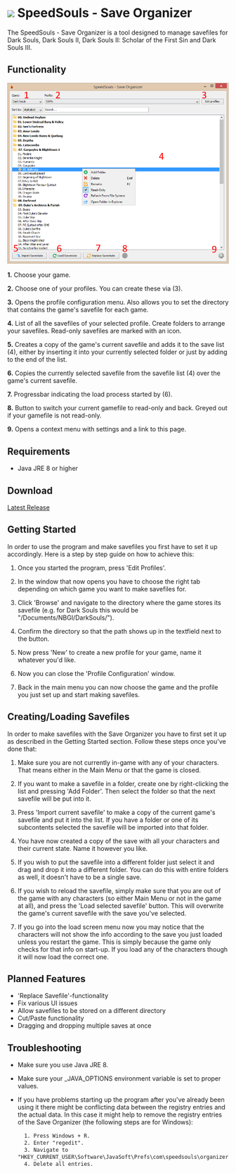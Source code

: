 # <img src="https://github.com/Kahmul/SpeedSouls-Save-Organizer/blob/master/src/com/speedsouls/organizer/resources/SpeedSoulsIcon.png"/> SpeedSouls - Save Organizer

The SpeedSouls - Save Organizer is a tool designed to manage savefiles for Dark Souls, Dark Souls II, Dark Souls II: Scholar of the First Sin and Dark Souls III. 

## Functionality

<p align="center">
    <img src="https://github.com/Kahmul/SpeedSouls-Save-Organizer/blob/master/docs/images/SaveOrganizerFeatures.png"/>
</p>

**1.** Choose your game.

**2.** Choose one of your profiles. You can create these via (3).

**3.** Opens the profile configuration menu. Also allows you to set the directory that contains the game's savefile for each game.

**4.** List of all the savefiles of your selected profile. Create folders to arrange your savefiles. Read-only savefiles are marked with an icon.

**5.** Creates a copy of the game's current savefile and adds it to the save list (4), either by inserting it into your currently selected folder or just by adding to the end of the list.

**6.** Copies the currently selected savefile from the savefile list (4) over the game's current savefile.

**7.** Progressbar indicating the load process started by (6).

**8.** Button to switch your current gamefile to read-only and back. Greyed out if your gamefile is not read-only.

**9.** Opens a context menu with settings and a link to this page.

## Requirements

- Java JRE 8 or higher

## Download

[Latest Release](https://github.com/Kahmul/SpeedSouls-Save-Organizer/releases)


## Getting Started

In order to use the program and make savefiles you first have to set it up accordingly. Here is a step by step guide on how to achieve this:

1. Once you started the program, press 'Edit Profiles'.

2. In the window that now opens you have to choose the right tab depending on which game you want to make savefiles for.

3. Click 'Browse' and navigate to the directory where the game stores its savefile (e.g. for Dark Souls this would be "<User>/Documents/NBGI/DarkSouls/<SomeNumbers>").

4. Confirm the directory so that the path shows up in the textfield next to the button.

5. Now press 'New' to create a new profile for your game, name it whatever you'd like.

6. Now you can close the 'Profile Configuration' window.

7. Back in the main menu you can now choose the game and the profile you just set up and start making savefiles.


## Creating/Loading Savefiles

In order to make savefiles with the Save Organizer you have to first set it up as described in the Getting Started section. Follow these steps once you've done that:

1. Make sure you are not currently in-game with any of your characters. That means either in the Main Menu or that the game is closed.

2. If you want to make a savefile in a folder, create one by right-clicking the list and pressing 'Add Folder'. Then select the folder so that the next savefile will be put into it.

3. Press 'Import current savefile' to make a copy of the current game's savefile and put it into the list. If you have a folder or one of its subcontents selected the savefile will be imported into that folder.

4. You have now created a copy of the save with all your characters and their current state. Name it however you like.

5. If you wish to put the savefile into a different folder just select it and drag and drop it into a different folder. You can do this with entire folders as well, it doesn't have to be a single save.

6. If you wish to reload the savefile, simply make sure that you are out of the game with any characters (so either Main Menu or not in the game at all), and press the 'Load selected savefile' button. This will overwrite the game's current savefile with the save you've selected.

7. If you go into the load screen menu now you may notice that the characters will not show the info according to the save you just loaded unless you restart the game. This is simply because the game only checks for that info on start-up. If you load any of the characters though it will now load the correct one.



## Planned Features

- 'Replace Savefile'-functionality
- Fix various UI issues
- Allow savefiles to be stored on a different directory
- Cut/Paste functionality
- Dragging and dropping multiple saves at once


## Troubleshooting

- Make sure you use Java JRE 8.
- Make sure your _JAVA_OPTIONS environment variable is set to proper values.
- If you have problems starting up the program after you've already been using it there might be conflicting data between the registry entries and the actual data. In this case it might help to remove the registry entries of the Save Organizer (the following steps are for Windows):

        1. Press Windows + R.
        2. Enter "regedit".
        3. Navigate to "HKEY_CURRENT_USER\Software\JavaSoft\Prefs\com\speedsouls\organizer\prefs".
        4. Delete all entries.
